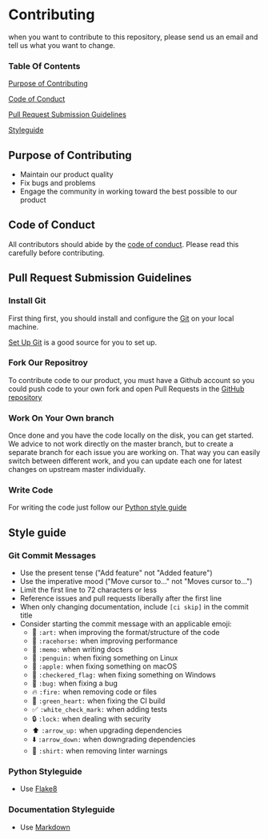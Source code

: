 # Contributing 
when you want to contribute to this repository, please send us an email and tell us what you want to change. 

### Table Of Contents
[Purpose of Contributing](#Purpose-of-Contributing)

[Code of Conduct](#Code-of-Conduct)

[Pull Request Submission Guidelines](#Pull-Request-Submission-Guidelines)

[Styleguide](#Style-guide)

## Purpose of Contributing
* Maintain our product quality
* Fix bugs and problems
* Engage the community in working toward the best possible to our product
## Code of Conduct
All contributors should abide by the [code of conduct](CODE_OF_CONDUCT.md). Please read this carefully before contributing.

## Pull Request Submission Guidelines
###  Install Git
First thing first, you should install and configure the [Git](https://git-scm.com/) on your local machine.

[Set Up Git](https://docs.github.com/en/github/getting-started-with-github/quickstart) is a good source for you to set up.

###  Fork Our Repositroy
To contribute code to our product, you must have a Github account so you could push code to your own fork and open Pull Requests in the [GitHub repository](https://github.com/nazia-alam/SoftwareEngineeringHW1)
### Work On Your Own branch
Once done and you have the code locally on the disk, you can get started. We advice to not work directly on the master branch, but to create a separate branch for each issue you are working on. That way you can easily switch between different work, and you can update each one for latest changes on upstream master individually.
### Write Code
For writing the code just follow our [Python style guide](##Python-Styleguide)


## Style guide 
### Git Commit Messages

* Use the present tense ("Add feature" not "Added feature")
* Use the imperative mood ("Move cursor to..." not "Moves cursor to...")
* Limit the first line to 72 characters or less
* Reference issues and pull requests liberally after the first line
* When only changing documentation, include `[ci skip]` in the commit title
* Consider starting the commit message with an applicable emoji:
    * :art: `:art:` when improving the format/structure of the code
    * :racehorse: `:racehorse:` when improving performance
    * :memo: `:memo:` when writing docs
    * :penguin: `:penguin:` when fixing something on Linux
    * :apple: `:apple:` when fixing something on macOS
    * :checkered_flag: `:checkered_flag:` when fixing something on Windows
    * :bug: `:bug:` when fixing a bug
    * :fire: `:fire:` when removing code or files
    * :green_heart: `:green_heart:` when fixing the CI build
    * :white_check_mark: `:white_check_mark:` when adding tests
    * :lock: `:lock:` when dealing with security
    * :arrow_up: `:arrow_up:` when upgrading dependencies
    * :arrow_down: `:arrow_down:` when downgrading dependencies
    * :shirt: `:shirt:` when removing linter warnings
    
 ### Python Styleguide
   * Use [Flake8](https://flake8.pycqa.org/en/latest/index.html#quickstart)
 ### Documentation Styleguide  
   * Use [Markdown](https://daringfireball.net/projects/markdown/)

